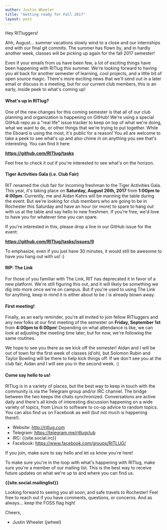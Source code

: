 ```yaml
---
author: Justin Wheeler
title: "Getting ready for Fall 2017"
layout: post
---
```


Hey RITluggers!

Ahh, August… summer vacations slowly wind to a close and our internships end with our final git commits. The summer has flown by, and in hardly another week, classes will be picking up again for the fall 2017 semester!

Even if your emails from us have been few, a lot of exciting things have been happening with RITlug this summer. We're looking forward to having you all back for another semester of learning, cool projects, and a little bit of open source magic. There's more exciting news that we'll send out in a later email or discuss in a meeting, but for our current club members, this is an early, inside peek to what's coming up!


#### What's up in RITlug?

One of the new changes for this coming semester is that all of our club planning and organization is happening on GitHub! We're using a special GitHub repo as a "real life" issue tracker to keep on top of what we're doing, what we want to do, or other things that we're trying to put together. While the Eboard is using the most, it's public for a reason! You all are welcome to take a peek to see what's up and also chime in on anything you see that's interesting. You can find it here:

**https://github.com/RITlug/tasks**

Feel free to check it out if you're interested to see what's on the horizon.


#### Tiger Activities Gala (i.e. Club Fair)

RIT renamed the club fair for incoming freshman to the Tiger Activities Gala. This year, it's taking place on **Saturday, August 26th, 2017** from **1:00pm to 4:00pm**. Currently, me and Aidan Kahrs will be manning the table during the event. But we're looking for club members who are going to be in Rochester this Saturday and have an hour (or more) to spare to hang out with us at the table and say hello to new freshmen. If you're free, we'd love to have you for whatever time you can spare.

If you're interested in this, please drop a line in our GitHub issue for the event:

**https://github.com/RITlug/tasks/issues/9**

To emphasize, even if you just have 30 minutes, it would still be awesome to have you hang out with us! :)


#### RIP: The Link

For those of you familiar with The Link, RIT has deprecated it in favor of a new platform. We're still figuring this out, and it will likely be something we dig into more once we're on campus. But if you're used to using The Link for anything, keep in mind it is either about to be / is already blown away.


#### First meeting!

Finally, as an early reminder, you're all invited to join fellow RITluggers and any new folks at our first meeting of the semester on **Friday, September 1st** from **4:00pm to 6:00pm**! Depending on what attendance is like, we can look at adjusting the meeting time later, but for now, we're following the same routines.

We hope to see you there as we kick off the semester! Aidan and I will be out of town for the first week of classes (d'oh), but Solomon Rubin and Taylor Bowling will be there to help kick things off. If we don't see you at the club fair, Aidan and I will see you in the second week. :)


#### Come say hello to us!

RITlug is in a variety of places, but the best way to keep in touch with the community is via the Telegram group and/or IRC channel. The bridge between the two keeps the chats synchronized. Conversations are active daily and there's all kinds of interesting discussion happening on a wide variety of topics, from Linux to software to co-op advice to random topics. You can also find us on Facebook as well (but not much is happening there!).

* Website:  http://ritlug.com
* Telegram: https://telegram.me/ritlugclub
* IRC:      {{site.social.irc}}
* Facebook: https://www.facebook.com/groups/RITLUG/

If you join, make sure to say hello and let us know you're here!

To make sure you're in the loop with what's happening with RITlug, make sure you're a member of our mailing list. This is the best way to receive future updates on what we're up to and where you can find us.

**{{site.social.mailinglist}}**

Looking forward to seeing you all soon, and safe travels to Rochester! Feel free to reach out if you have comments, questions, or concerns. And as always… keep the FOSS flag high!


Cheers,
- Justin Wheeler (jwheel)
